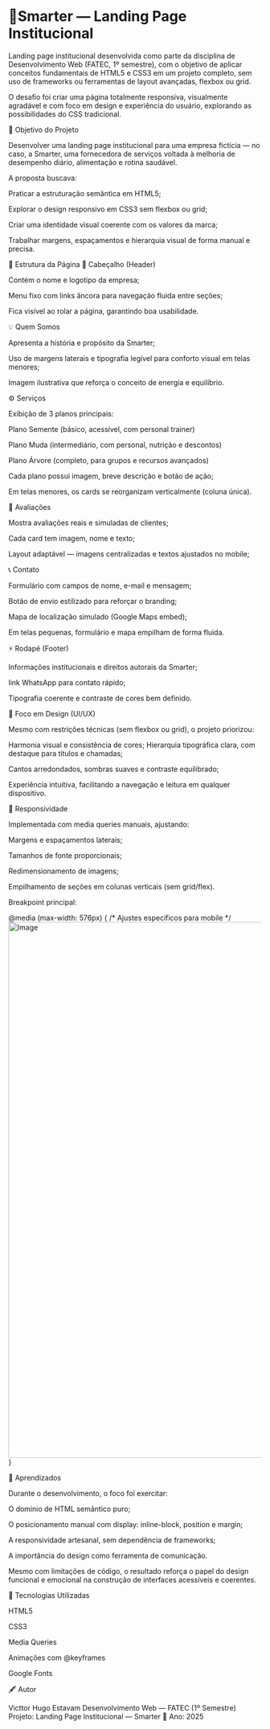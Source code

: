 # 🌿Smarter — Landing Page Institucional

Landing page institucional desenvolvida como parte da disciplina de Desenvolvimento Web (FATEC, 1º semestre), com o objetivo de aplicar conceitos fundamentais de HTML5 e CSS3 em um projeto completo, sem uso de frameworks ou ferramentas de layout avançadas, flexbox ou grid.

O desafio foi criar uma página totalmente responsiva, visualmente agradável e com foco em design e experiência do usuário, explorando as possibilidades do CSS tradicional.

🎯 Objetivo do Projeto

Desenvolver uma landing page institucional para uma empresa fictícia — no caso, a Smarter, uma fornecedora de serviços voltada à melhoria de desempenho diário, alimentação e rotina saudável.

A proposta buscava:

Praticar a estruturação semântica em HTML5;

Explorar o design responsivo em CSS3 sem flexbox ou grid;

Criar uma identidade visual coerente com os valores da marca;

Trabalhar margens, espaçamentos e hierarquia visual de forma manual e precisa.

🧩 Estrutura da Página
🧭 Cabeçalho (Header)

Contém o nome e logotipo da empresa;

Menu fixo com links âncora para navegação fluida entre seções;

Fica visível ao rolar a página, garantindo boa usabilidade.

💡 Quem Somos

Apresenta a história e propósito da Smarter;

Uso de margens laterais e tipografia legível para conforto visual em telas menores;

Imagem ilustrativa que reforça o conceito de energia e equilíbrio.

⚙️ Serviços

Exibição de 3 planos principais:

Plano Semente (básico, acessível, com personal trainer)

Plano Muda (intermediário, com personal, nutrição e descontos)

Plano Árvore (completo, para grupos e recursos avançados)

Cada plano possui imagem, breve descrição e botão de ação;

Em telas menores, os cards se reorganizam verticalmente (coluna única).

💬 Avaliações

Mostra avaliações reais e simuladas de clientes;

Cada card tem imagem, nome e texto;

Layout adaptável — imagens centralizadas e textos ajustados no mobile;

📞 Contato

Formulário com campos de nome, e-mail e mensagem;

Botão de envio estilizado para reforçar o branding;

Mapa de localização simulado (Google Maps embed);

Em telas pequenas, formulário e mapa empilham de forma fluida.

⚡ Rodapé (Footer)

Informações institucionais e direitos autorais da Smarter;

link WhatsApp para contato rápido;

Tipografia coerente e contraste de cores bem definido.

🎨 Foco em Design (UI/UX)

Mesmo com restrições técnicas (sem flexbox ou grid), o projeto priorizou:

Harmonia visual e consistência de cores;
Hierarquia tipográfica clara, com destaque para títulos e chamadas;

Cantos arredondados, sombras suaves e contraste equilibrado;

Experiência intuitiva, facilitando a navegação e leitura em qualquer dispositivo.

📱 Responsividade

Implementada com media queries manuais, ajustando:

Margens e espaçamentos laterais;

Tamanhos de fonte proporcionais;

Redimensionamento de imagens;

Empilhamento de seções em colunas verticais (sem grid/flex).

Breakpoint principal:

@media (max-width: 576px) {
  /* Ajustes específicos para mobile */
  <img width="1894" height="1066" alt="Image" src="https://github.com/user-attachments/assets/7b3b9100-2af9-4d4c-8829-c7098586a443" />
}

🧠 Aprendizados

Durante o desenvolvimento, o foco foi exercitar:

O domínio de HTML semântico puro;

O posicionamento manual com display: inline-block, position e margin;

A responsividade artesanal, sem dependência de frameworks;

A importância do design como ferramenta de comunicação.

Mesmo com limitações de código, o resultado reforça o papel do design funcional e emocional na construção de interfaces acessíveis e coerentes.

🚀 Tecnologias Utilizadas

HTML5

CSS3

Media Queries

Animações com @keyframes

Google Fonts

🖋️ Autor

Victtor Hugo Estavam
Desenvolvimento Web — FATEC (1º Semestre)
Projeto: Landing Page Institucional — Smarter
📆 Ano: 2025
